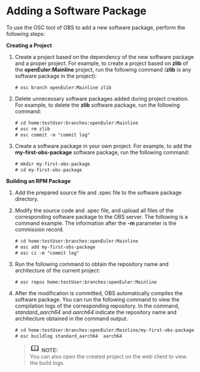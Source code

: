 # Adding a Software Package<a name="EN-US_TOPIC_0229243677"></a>

To use the OSC tool of OBS to add a new software package, perform the following steps:

**Creating a Project**

1.  Create a project based on the dependency of the new software package and a proper project. For example, to create a project based on  **zlib**  of the  **openEuler:Mainline**  project, run the following command \(**zlib**  is any software package in the project\):

    ```
    # osc branch openEuler:Mainline zlib
    ```

2.  Delete unnecessary software packages added during project creation. For example, to delete the  **zlib**  software package, run the following command:

    ```
    # cd home:testUser:branches:openEuler:Mainline
    # osc rm zlib
    # osc commit -m "commit log"
    ```

3.  Create a software package in your own project. For example, to add the  **my-first-obs-package**  software package, run the following command:

    ```
    # mkdir my-first-obs-package 
    # cd my-first-obs-package
    ```


**Building an RPM Package**

1.  Add the prepared source file and .spec file to the software package directory.
2.  Modify the source code and .spec file, and upload all files of the corresponding software package to the OBS server. The following is a command example. The information after the  **-m**  parameter is the commission record.

    ```
    # cd home:testUser:branches:openEuler:Mainline
    # osc add my-first-obs-package
    # osc ci -m "commit log"
    ```

3.  Run the following command to obtain the repository name and architecture of the current project:

    ```
    # osc repos home:testUser:branches:openEuler:Mainline
    ```

4.  After the modification is committed, OBS automatically compiles the software package. You can run the following command to view the compilation logs of the corresponding repository. In the command,  _standard\_aarch64_  and  _aarch64_  indicate the repository name and architecture obtained in the command output.

    ```
    # cd home:testUser:branches:openEuler:Mainline/my-first-obs-package
    # osc buildlog standard_aarch64  aarch64
    ```

    >![](public_sys-resources/icon-note.gif) **NOTE:**   
    >You can also open the created project on the web client to view the build logs.  


